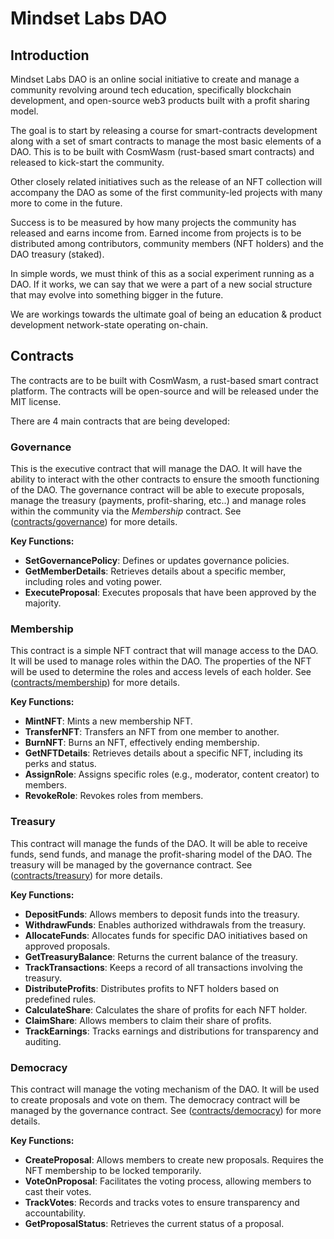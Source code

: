 # Mindset Labs DAO

## Introduction

Mindset Labs DAO is an online social initiative to create and manage a community revolving around tech education, specifically blockchain development, and open-source web3 products built with a profit sharing model.

The goal is to start by releasing a course for smart-contracts development along with a set of smart contracts to manage the most basic elements of a DAO. This is to be built with CosmWasm (rust-based smart contracts) and released to kick-start the community.

Other closely related initiatives such as the release of an NFT collection will accompany the DAO as some of the first community-led projects with many more to come in the future.

Success is to be measured by how many projects the community has released and earns income from. Earned income from projects is to be distributed among contributors, community members (NFT  holders) and the DAO treasury (staked).

In simple words, we must think of this as a social experiment running as a DAO. If it works, we can say that we were a part of a new social structure that may evolve into something bigger in the future.

We are workings towards the ultimate goal of being an education & product development network-state operating on-chain.



## Contracts

The contracts are to be built with CosmWasm, a rust-based smart contract platform. The contracts will be open-source and will be released under the MIT license.

There are 4 main contracts that are being developed:

### **Governance** 

This is the executive contract that will manage the DAO. It will have the ability to interact with the other contracts to ensure the smooth functioning of the DAO. The governance contract will be able to execute proposals, manage the treasury (payments, profit-sharing, etc..) and manage roles within the community via the _Membership_ contract. See ([contracts/governance](./contracts/governance/)) for more details.

**Key Functions:**
- **SetGovernancePolicy**: Defines or updates governance policies.
- **GetMemberDetails**: Retrieves details about a specific member, including roles and voting power.
- **ExecuteProposal**: Executes proposals that have been approved by the majority.


### **Membership**

This contract is a simple NFT contract that will manage access to the DAO. It will be used to manage roles within the DAO. The properties of the NFT will be used to determine the roles and access levels of each holder. See ([contracts/membership](./contracts/membership/)) for more details.

**Key Functions:**
- **MintNFT**: Mints a new membership NFT.
- **TransferNFT**: Transfers an NFT from one member to another.
- **BurnNFT**: Burns an NFT, effectively ending membership.
- **GetNFTDetails**: Retrieves details about a specific NFT, including its perks and status.
- **AssignRole**: Assigns specific roles (e.g., moderator, content creator) to members.
- **RevokeRole**: Revokes roles from members.


### **Treasury**

This contract will manage the funds of the DAO. It will be able to receive funds, send funds, and manage the profit-sharing model of the DAO. The treasury will be managed by the governance contract. See ([contracts/treasury](./contracts/treasury/)) for more details.

**Key Functions:**
- **DepositFunds**: Allows members to deposit funds into the treasury.
- **WithdrawFunds**: Enables authorized withdrawals from the treasury.
- **AllocateFunds**: Allocates funds for specific DAO initiatives based on approved proposals.
- **GetTreasuryBalance**: Returns the current balance of the treasury.
- **TrackTransactions**: Keeps a record of all transactions involving the treasury.
- **DistributeProfits**: Distributes profits to NFT holders based on predefined rules.
- **CalculateShare**: Calculates the share of profits for each NFT holder.
- **ClaimShare**: Allows members to claim their share of profits.
- **TrackEarnings**: Tracks earnings and distributions for transparency and auditing.


### **Democracy** 

This contract will manage the voting mechanism of the DAO. It will be used to create proposals and vote on them. The democracy contract will be managed by the governance contract. See ([contracts/democracy](./contracts/democracy/)) for more details.

**Key Functions:**
- **CreateProposal**: Allows members to create new proposals. Requires the NFT membership to be locked temporarily.
- **VoteOnProposal**: Facilitates the voting process, allowing members to cast their votes.
- **TrackVotes**: Records and tracks votes to ensure transparency and accountability.
- **GetProposalStatus**: Retrieves the current status of a proposal.